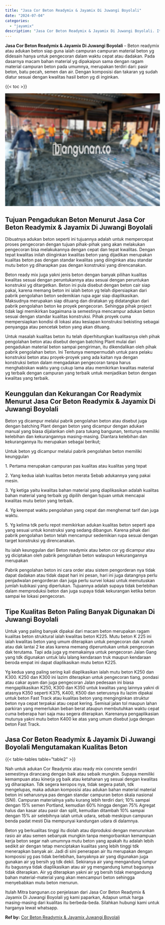 ```yaml
---
title: "Jasa Cor Beton Readymix & Jayamix Di Juwangi Boyolali"
date: "2024-07-04"
categories: 
  - "jayamix"
description: "Jasa Cor Beton Readymix & Jayamix Di Juwangi Boyolali. Itulah Mitra bangunan.co penjelasan dari Jasa Cor Beton Readymix & Jayamix Di Juwangi Boyolali yg kami..."
---
```


**Jasa Cor Beton Readymix & Jayamix Di Juwangi Boyolali** – Beton readymix atau adukan beton siap guna ialah campuran campuran material beton yg didesain hanya untuk pengecoran dalam waktu cepat atau dadakan. Pada dasarnya macam bahan material yg dipakaipun sama dengan ragam material campuran beton pada umumnya, merupakan terdiri dari: pasir beton, batu pecah, semen dan air. Dengan komposisi dan takaran yg sudah diatur sesuai dengan kwalitas hasil beton yg di inginkan.

{{< toc >}}

![Jasa Cor Beton Readymix & Jayamix Di Juwangi Boyolali](/images/jasa-cor-readymix-54.png)

## Tujuan Pengadukan Beton Menurut Jasa Cor Beton Readymix & Jayamix Di Juwangi Boyolali

Dibuatnya adukan beton seperti ini tujuannya adalah untuk mempercepat proses pengecoran dengan tujuan pihak-pihak yang akan melakukan pengecoran bisa melakukannya dengan cepat dan tepat kwalitas. Dengan tepat kwalitas inilah diinginkan kwalitas beton yang dijadikan merupakan kualitas beton pas dengan standar kwalitas yang diinginkan atau standar mutu beton yg diharapkan pas dengan konstruksi yang direncanakan.

Beton ready mix juga yakni jenis beton dengan banyak pilihan kualitas kwalitas sesuai dengan peruntukannya atau sesuai dengan peruntukan konstruksi yg ditargetkan. Beton ini pula disebut dengan beton cair siap pakai, karena memang beton ini ialah beton yg telah dipersiapkan dari pabrik pengolahan beton sedemikian rupa agar siap diaplikasikan. Maksudnya merupakan siap dituang dan diratakan yg didatangkan dari pabrik pengolahan beton ke proyek pengecoran. Sehingga pihak project tidak lagi memikirkan bagaimana ia semestinya mencampur adukan beton sesuai dengan standar kualitas konstruksi. Pihak proyek cuma mempersiapkan kondisi di lokasi atau kesiapan konstruksi bekisting sebagai penyangga atau pencetak beton yang akan dituang.

Untuk masalah kualitas beton itu telah diperhitungkan kualitasnya oleh pihak pengolahan beton atau disebut dengan batching Plant mulai dari pengadukan material beton sampai pengiriman, itu dikendalikan oleh pihak pabrik pengolahan beton. Ini Tentunya mempermudah untuk para pelaku konstruksi beton atau proyek-proyek yang ada kaitan nya dengan konstruksi beton dalam mengadakan pengecoran tanpa harus menghabiskan waktu yang cukup lama atau memikirkan kwalitas material yg terbaik dengan campuran yang terbaik untuk menjadikan beton dengan kwalitas yang terbaik.

## Keunggulan dan Kekurangan Cor Readymix Menurut Jasa Cor Beton Readymix & Jayamix Di Juwangi Boyolali

Beton yg dicampur melalui pabrik pengolahan beton atau disebut juga dengan batching Plant dengan beton yang dicampur dengan adukan manual yang biasa dijalankan oleh para tukang bangunan, tentunya memiliki kelebihan dan kekurangannya masing-masing. Diantara kelebihan dan kekurangannya Itu merupakan sebagai berikut;

Untuk beton yg dicampur melalui pabrik pengolahan beton memiliki keunggulan

1\. Pertama merupakan campuran pas kualitas atau kualitas yang tepat

2\. Yang kedua ialah kualitas beton merata Sebab adukannya yang pakai mesin.

3\. Yg ketiga yaitu kwalitas bahan material yang diaplikasikan adalah kualitas bahan material yang terbaik yg dipilih dengan tujuan untuk mencapai kwalitas mutu beton yang terbaik.

4\. Yg keempat waktu pengolahan yang cepat dan menghemat tarif dan juga waktu.

5\. Yg kelima tdk perlu repot memikirkan adukan kualitas beton seperti apa yang sesuai untuk konstruksi yang sedang dibangun. Karena pihak dari pabrik pengolahan beton telah mencampur sedemikian rupa sesuai dengan target konstruksi yg direncanakan.

Itu ialah keunggulan dari Beton readymix atau beton cor yg dicampur atau yg diciptakan oleh pabrik pengolahan beton walaupun kekurangannya merupakan

Pabrik pengolahan beton ini cara order atau sistem pengorderan nya tidak dapat dadakan atau tidak dapat hari ini pesan, hari ini juga datangnya perlu penjadwalan pengorderan dan juga perlu survei lokasi untuk memutuskan jumlah kubikasi yang diperlukan. Tujuannya adalah supaya tidak berlebihan dalam memproduksi beton dan juga supaya tidak kekurangan ketika beton sampai ke lokasi pengecoran.

## Tipe Kualitas Beton Paling Banyak Digunakan Di Juwangi Boyolali

Untuk yang paling banyak dipakai dari macam beton merupakan ragam kualitas beton struktural ialah kwalitas beton K225. Mutu beton K 225 ini ialah kwalitas beton yang umum diterapkan untuk pengecoran dak rumah atau dak lantai 2 ke atas karena memang diperuntukan untuk pengecoran dak terutama. Tapi ada juga yg memakainya untuk pengecoran Jalan Gang yang tdk digunakan untuk lalu lalang kendaraan truk maupun kendaraan beroda empat ini dapat diaplikasikan mutu beton K225.

Yg kedua yang paling sering kali diaplikasikan ialah mutu beton K250 dan K300. K250 dan K300 ini lazim diterapkan untuk pengecoran tiang, pondasi atau cakar ayam dan juga pengecoran Jalan pedesaan ini biasa mengaplikasikan K250, K300 dan K350 untuk kwalitas yang lainnya yakni di atasnya K350 seperti K375, K400, K500 dan seterusnya itu lazim dipakai untuk beton Fast Track atau kualitas beton yang menginginkan struktur beton nya cepat terpakai atau cepat kering. Semisal jalan tol maupun lahan parkiran yang memerlukan beban berat ataupun membutuhkan waktu cepat cuma beberapa hari saja mau segera diterapkan. Karenanya pengaplikasian mutunya yakni mutu beton K400 ke atas yang umum disebut juga dengan beton Fast Track.

## Jasa Cor Beton Readymix & Jayamix Di Juwangi Boyolali Mengutamakan Kualitas Beton

{{< table-tables table="table2" >}}

Nah untuk adukan Cor Readymix atau ready mix concrete sendiri semestinya dirancang dengan baik atau sebaik mungkin. Supaya memiliki kemampuan atau kinerja yg baik atau ketahanan yg sesuai dengan kwalitas yg diharapkan. Tdk segera keropos nya, tidak segera patah, tdk mengelupas, maka adukan komposisi atau adukan bahan material material beton ini seharusnya pas dengan standar campuran beton skala nasional (SNI). Campuran materialnya yaitu kurang lebih terdiri dari; 10% sampai dengan 15% semen Portland, kemudian 60% hingga dengan 75% Agregat halus dan kasar atau pasir dan split, kemudian ditambah 10% sampai dengan 15% air selebihnya ialah untuk udara, sebab meskipun campuran benda padat mesti Dia mempunyai kandungan udara di dalamnya.

Beton yg berkualitas tinggi itu diolah atau diproduksi dengan menurunkan rasio air atau semen sebanyak mungkin tanpa mengorbankan kemampuan kerja beton segar nah umumnya mutu beton yang apakah itu adalah lebih sedikit air dengan tetap menciptakan kualitas yang lebih tinggi tdk menerapkan banyak air. Jadi di sini penerapan air Itu merupakan dengan komposisi yg pas tidak berlebihan, banyaknya air yang digunakan juga gunakan air yg bersih yg tdk dekil. Sekiranya air yang mengandung lumpur itu bagusnya tidak diaplikasikan atau air yg mengandung lumut bagusnya tidak diterapkan. Air yg diterapkan yakni air yg bersih tidak mengandung bahan material-material yang akan mencampuri beton sehingga menyebabkan mutu beton menurun.

Itulah Mitra bangunan.co penjelasan dari Jasa Cor Beton Readymix & Jayamix Di Juwangi Boyolali yg kami paparkan, Adapun untuk harga masing-masing dari kualitas itu berbeda-beda. Silahkan hubungi kami untuk harganya lewat whatsapp.

**Ref by:** [Cor Beton Readymix & Jayamix Juwangi Boyolali](https://id.wikipedia.org/wiki/Cor)

